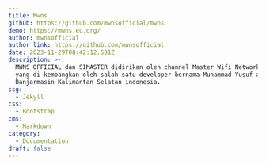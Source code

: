 ```yaml
---
title: Mwns
github: https://github.com/mwnsofficial/mwns
demo: https://mwns.eu.org/
author: mwnsofficial
author_link: https://github.com/mwnsofficial
date: 2023-11-29T08:42:12.501Z
description: >-
  MWNS OFFICIAL dan SIMASTER didirikan oleh channel Master Wifi Network Solution
  yang di kembangkan oleh salah satu developer bernama Muhammad Yusuf asal
  Banjarmasin Kalimantan Selatan indonesia.
ssg:
  - Jekyll
css:
  - Bootstrap
cms:
  - Markdown
category:
  - Documentation
draft: false
---
```

